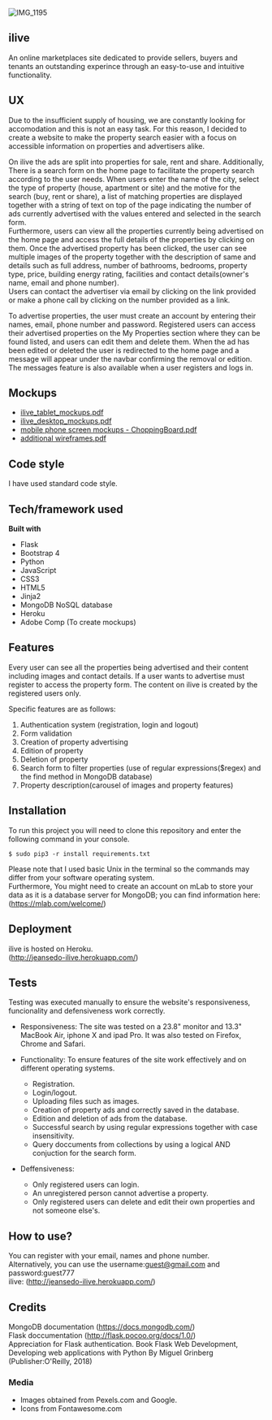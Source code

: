 ![IMG_1195](https://user-images.githubusercontent.com/43143675/54995861-b2e1c880-4fbf-11e9-854b-57db2f46ff75.jpg)
## ilive
An online marketplaces site dedicated to provide sellers, buyers and tenants an outstanding experince through an easy-to-use and intuitive functionality. 

## UX
Due to the insufficient supply of housing, we are constantly looking for accomodation and this is not an easy task. For this reason, I decided to create a website to make the property search easier with a focus on accessible information on properties and advertisers alike.  

On ilive the ads are split into properties for sale, rent and share. Additionally, There is a search form on the home page to facilitate the property search according to the user needs. When users enter the name of the city, select the type of property (house, apartment or site) and the motive for the search (buy, rent or share), 
a list of matching properties are displayed together with a string of text on top of the page indicating the number of ads currently advertised with the values entered and selected in the search form.  
Furthermore, users can view all the properties currently being advertised on the home page
and access the full details of the properties by clicking on them. Once the advertised property has been clicked, the user can see multiple images of the property together with the description of same and details such as full address, number of bathrooms, bedrooms, property type, price, building energy rating, facilities and contact details(owner's name, email and phone number).  
Users can contact the advertiser via email by clicking on the link provided or make a phone call by clicking on the number provided as a link.  

To advertise properties, the user must create an account by entering their names, email, phone number and password. Registered users can access their advertised properties on the My Properties section where they can be found listed, and users can edit them and delete them.
When the ad has been edited or deleted the user is redirected to the home page and a message will appear under the navbar confirming the removal or edition. The messages feature is also available when a user registers and logs in. 

## Mockups
* [ilive_tablet_mockups.pdf](https://github.com/Jeanca7/iLive/files/3009348/ilive_tablet_mockups.pdf)
* [ilive_desktop_mockups.pdf](https://github.com/Jeanca7/iLive/files/3009344/ilive_desktop_mockups.pdf)
* [mobile phone screen mockups - ChoppingBoard.pdf](https://github.com/Jeanca7/choppingboard.ie/files/2911748/mobile.phone.screen.mockups.-.ChoppingBoard.pdf)  
* [additional wireframes.pdf](https://github.com/Jeanca7/iLive/files/3009352/additional.wireframes.pdf)

## Code style
I have used standard code style.

## Tech/framework used
<b>Built with</b>
* Flask
* Bootstrap 4
* Python
* JavaScript
* CSS3
* HTML5
* Jinja2
* MongoDB NoSQL database
* Heroku  
* Adobe Comp (To create mockups)  

## Features
Every user can see all the properties being advertised and their content including images and contact details. If a user wants to advertise must register to access the property form. The content on ilive is created by the registered users only.

Specific features are as follows:
1. Authentication system (registration, login and logout) 
2. Form validation
2. Creation of property advertising
3. Edition of property
4. Deletion of property
5. Search form to filter properties (use of regular expressions($regex) and the find method in MongoDB database) 
6. Property description(carousel of images and property features)

## Installation
To run this project you will need to clone this repository and enter the following command in your console.
```
$ sudo pip3 -r install requirements.txt
```
Please note that I used basic Unix in the terminal so the commands may differ from your software operating system.  
Furthermore, You might need to create an account on mLab to store your data as it is a database server for MongoDB; you can find information here: (https://mlab.com/welcome/)  
 
## Deployment
ilive is hosted on Heroku.  
(http://jeansedo-ilive.herokuapp.com/)


## Tests
Testing was executed manually to ensure the website's responsiveness, funcionality and defensiveness work correctly.   

* Responsiveness:
The site was tested on a 23.8" monitor and 13.3" MacBook Air, iphone X and ipad Pro. It was also tested on Firefox, Chrome and Safari.

* Functionality:
To ensure features of the site work effectively and on different operating systems.
    * Registration.
    * Login/logout.
    * Uploading files such as images.
    * Creation of property ads and correctly saved in the database.
    * Edition and deletion of ads from the database.
    * Successful search by using regular expressions together with case insensitivity.
    * Query doccuments from collections by using a logical AND conjuction for the search form. 

* Deffensiveness:
    * Only registered users can login.
    * An unregistered person cannot advertise a property.
    * Only registered users can delete and edit their own properties and not someone else's.

## How to use?
You can register with your email, names and phone number.  
Alternatively, you can use the username:guest@gmail.com and password:guest777  
ilive: (http://jeansedo-ilive.herokuapp.com/)

## Credits
 MongoDB documentation (https://docs.mongodb.com/)  
 Flask doccumentation (http://flask.pocoo.org/docs/1.0/)  
 Appreciation for Flask authentication. Book Flask Web Development, Developing web applications with Python By Miguel Grinberg (Publisher:O'Reilly, 2018)
 
### Media
* Images obtained from Pexels.com and Google.
* Icons from Fontawesome.com
    
